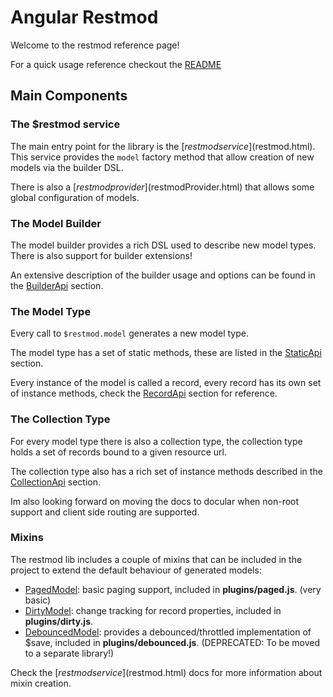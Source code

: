 Angular Restmod
===============

Welcome to the restmod reference page!

For a quick usage reference checkout the [README](https://github.com/platanus/angular-restmod/blob/master/README.md)

## Main Components

### The **$restmod** service

The main entry point for the library is the [$restmod service]($restmod.html). This service provides the `model` factory method that allow creation of new models via the builder DSL.

There is also a [$restmod provider]($restmodProvider.html) that allows some global configuration of models.

### The Model Builder

The model builder provides a rich DSL used to describe new model types. There is also support for builder extensions!

An extensive description of the builder usage and options can be found in the [BuilderApi](BuilderApi.html) section.

### The Model Type

Every call to `$restmod.model` generates a new model type.

The model type has a set of static methods, these are listed in the [StaticApi](StaticApi.html) section.

Every instance of the model is called a record, every record has its own set of instance methods, check the [RecordApi](RecordApi.html) section for reference.

### The Collection Type

For every model type there is also a collection type, the collection type holds a set of records bound to a given resource url.

The collection type also has a rich set of instance methods described in the [CollectionApi](CollectionApi.html) section.

Im also looking forward on moving the docs to docular when non-root support and client side routing are supported.

### Mixins

The restmod lib includes a couple of mixins that can be included in the project to extend the default behaviour of generated models:

* [PagedModel](PagedModel.html): basic paging support, included in **plugins/paged.js**. (very basic)
* [DirtyModel](DirtyModel.html): change tracking for record properties, included in **plugins/dirty.js**.
* [DebouncedModel](DebouncedModel.html): provides a debounced/throttled implementation of $save, included in **plugins/debounced.js**. (DEPRECATED: To be moved to a separate library!)

Check the [$restmod service]($restmod.html) docs for more information about mixin creation.
